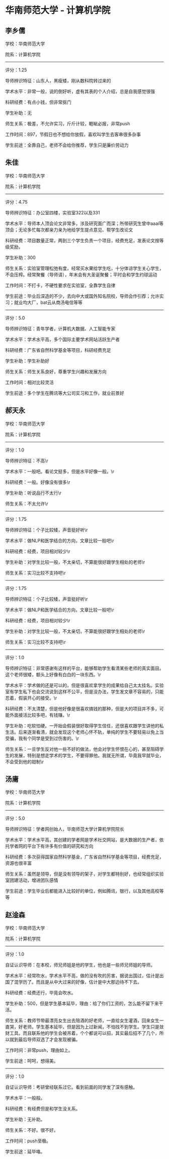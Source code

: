 # 华南师范大学 - 计算机学院

## 李乡儒

学校：华南师范大学

院系：计算机学院

* * *

评分：1.25

导师辨识特征：山东人，黑瘦矮，刚从数科院转过来的

学术水平：非常一般，说的倒好听，虚有其表的个人介绍，总是自我感觉很强

科研经费：有点小钱，但非常抠门

学生补助：无

师生关系：极差，不允许实习，斤斤计较，睚眦必报，非常push

工作时间：897，节假日也不想给你放假，喜欢叫学生去客串很多杂事

学生前途：全靠自己，老师不会给你推荐，学生只是廉价劳动力

## 朱佳

学校：华南师范大学

院系：计算机学院

* * *

评分：4.75

导师辨识特征：办公室四楼，实验室322以及331

学术水平：导师本人顶会论文非常多，涉及研究面广而深；所带研究生曾中aaai等顶会；无论多忙每次都亲力亲为地给学生提点意见、帮学生改论文

科研经费：项目数量正常，两到三个学生负责一个项目，经费充足，发表论文按等级奖励，

学生补助：300

师生关系：实验室管理松弛有度，经常买水果给学生吃，十分体谅学生关心学生，不会压榨。经常聚餐（导师请），年末会有大圣诞聚餐；平时会和学生约球运动

工作时间：不打卡，不硬性要求在实验室，全靠学生自律

学生前途：毕业后深造的不少，去向中大或国外知名院校，导师会作引荐；允许实习；就业均大厂，bat云从商汤电信等等

* * *

评分：5.0

导师辨识特征：青年学者，计算机大数据、人工智能专家

学术水平：学术水平高，多个国际主要学术网站活跃生产者

科研经费：广东省自然科学基金等项目，科研经费充足

学生补助：学生补助好

师生关系：师生关系良好，尊重学生兴趣和发展方向

工作时间：相对比较灵活

学生前途：多个学生在腾讯等大公司实习和工作，就业前景好

## 郝天永

学校：华南师范大学

院系：计算机学院

* * *

评分：1.0

导师辨识特征：不高\r

学术水平：一般吧。看论文挺多，但是水平好像一般。\r

科研经费：一般。好像没有很多\r

学生补助：听说品行不太行\r

师生关系：不太允许\r

* * *

评分：1.75

导师辨识特征：个子比较矮，声音挺好听\r

学术水平：做NLP和医学结合的方向，文章比较一般吧\r

科研经费：经费，项目相对较少\r

学生补助：对学生比较一般，不太亲切，不算能很好跟学生相处的老师\r

师生关系：实习比较不支持吧\r

* * *

评分：1.75

导师辨识特征：个子比较矮，声音挺好听\r

学术水平：做NLP和医学结合的方向，文章比较一般吧\r

科研经费：经费，项目相对较少\r

学生补助：对学生比较一般，不太亲切，不算能很好跟学生相处的老师\r

师生关系：实习比较不支持吧\r

* * *

评分：1.0

导师辨识特征：非常感谢有这样的平台，能够帮助学生看清某些老师的真实面目。这个老师很矮，额头上好像有白白的一块东西。\r

学术水平：学术做的还是可以的，但是很喜欢拿学生的成果给自己太太挂名。实验室有学生私下也会交流说到这样不公平，但是没办法，学生发文章不容易的，只能忍着，假装开心的接受。\r

科研经费：不太清楚，但是他好像是很喜欢搞钱的那种，但是大的项目并不多，可能外面接活比较多吧，有钱赚。\r

学生补助：吃软怕硬。一开始会假装很好取得学生信任，还很喜欢跟学生讲他的私生活。后来逐渐看清，就会发现这个老师心怀不轨，单纯的学生不要轻易以免上当受骗，我有个同学是受到过伤害的。\r

师生关系：一旦学生反对他一些不好的做法，他会对学生怀恨在心的，甚至阻碍学生的发展，特别是想走学术的学生，不要得罪他。我就无所谓，毕竟我早就毕业，不会受到他的钳制\r

## 汤庸

学校：华南师范大学

院系：计算机学院

* * *

评分：5.0

导师辨识特征：学者网创始人，华南师范大学计算机学院院长

学术水平：学术水平高，其创建的学者网是学术社交网站，是大数据的生产者，依托学者网的平台下有许多有价值的研究和方向

科研经费：多次获得国家自然科学基金，广东省自然科学基金等项目，经费充足，资源也很丰富

师生关系：虽然是领导，但是没有领导的架子，对学生都特别好，也经常组织实验室团建活动，增进团队感情

学生前途：学生毕业后都能进入比较好的单位，例如腾讯，银行，以及其他高校等等

## 赵淦森

学校：华南师范大学

院系：计算机学院

* * *

评分：1.0

自证认识导师：在本校，师兄师姐是他的学生，他也是一些师兄师姐的导师。

学术水平：经常吹水，学术水平不高，做的没有吹的厉害，据说出国过，估计是出国了混学历了。而且是从中大过来的好像，估计是中大那边待不下去。

科研经费：经费还行，毕竟会吹水。

学生补助：500，但是学生基本延毕，理由：给了你们工资的，怎么能不留下来干活。

师生关系：教师节带最漂亮女生出去陪酒的好老师，一直给女生灌酒，回来女生一直哭，好老师。学生基本延毕，但是因为上过新闻，不怕找不到学生。学生只是敛财工具。而且联系他的学生会被吊着，个个都说可以招，其实最后招不了几个，所以就到最后导师双选了才会发现被骗。

工作时间：非常push，理由如上。

学生前途：呵呵，想得美。

* * *

评分：1.0

自证认识导师：考研曾经联系过它。看到前面的同学发了深有感触。

学术水平：一般般。

科研经费：有经费但是和学生没关系。

学生补助：无补助。

师生关系：不好。很不好。

工作时间：push至极。

学生前途：延毕咯。